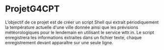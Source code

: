 # ProjetG4CPT
L’objectif de ce projet est de créer un script Shell qui extrait périodiquement la température actuelle d'une ville donnée ainsi que les prévisions météorologiques pour le lendemain en utilisant le service wttr.in. Le script enregistrera les informations extraites dans un fichier texte, chaque enregistrement devant apparaître sur une seule ligne. 
